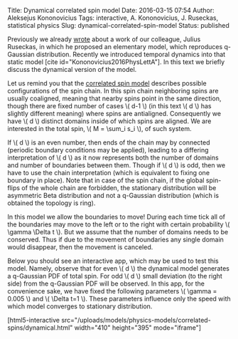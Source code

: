 Title: Dynamical correlated spin model
Date: 2016-03-15 07:54
Author: Aleksejus Kononovicius
Tags: interactive, A. Kononovicius, J. Ruseckas, statistical physics
Slug: dynamical-correlated-spin-model
Status: published

Previously we already
[wrote]({filename}/articles/2014/elementary-model-reproducing-q-gaussian-distribution.md)
about a work of our colleague, Julius Ruseckas, in which he proposed an
elementary model, which reproduces q-Gaussian distribution. Recently we
introduced temporal dynamics into that static model \[cite id="Kononovicius2016PhysLettA"\]. In this text we briefly discuss the
dynamical version of the model.

Let us remind you that the [correlated spin
model]({filename}/articles/2014/elementary-model-reproducing-q-gaussian-distribution.md)
describes possible configurations of the spin chain. In this spin chain
neighboring spins are usually coaligned, meaning that nearby spins point
in the same direction, though there are fixed number of cases \\\( d-1 \\\) (in this text \\\(  d \\\) has slightly different meaning) where
spins are antialigned. Consequently we have \\\(  d \\\)
distinct domains inside of which spins are aligned. We are interested in
the total spin, \\\(  M = \sum\_i s\_i  \\\), of such system.
<!--more-->

If \\\(  d \\\) is an even number, then ends of the chain may by
connected (periodic boundary conditions may be applied), leading to a
differing interpretation of \\\(  d \\\) as it now represents both the
number of domains and number of boundaries between them. Though if
\\\(  d \\\) is odd, then we have to use the chain interpretation (which
is equivalent to fixing one boundary in place). Note that in case of the
spin chain, if the global spin-flips of the whole chain are forbidden,
the stationary distribution will be asymmetric Beta distribution and not
a q-Gaussian distribution (which is obtained the topology is ring).

In this model we allow the boundaries to move! During each time tick all
of the boundaries may move to the left or to the right with certain
probability \\\(  \gamma \Delta t \\\). But we assume that the number
of domains needs to be conserved. Thus if due to the movement of
boundaries any single domain would disappear, then the movement is
canceled.

Below you should see an interactive app, which may be used to test this
model. Namely, observe that for even \\\(  d \\\) the dynamical model
generates a q-Gaussian PDF of total spin. For odd \\\(  d \\\) small
deviation (to the right side) from the q-Gaussian PDF will be observed.
In this app, for the convenience sake, we have fixed the following
parameters \\\(  \gamma = 0.005 \\\) and \\\(  \Delta t=1 \\\). These
parameters influence only the speed with which model converges to
stationary distribution.

[html5-interactive
src="/uploads/models/physics-models/correlated-spins/dynamical.html" width="410"
height="395" mode="iframe"]
